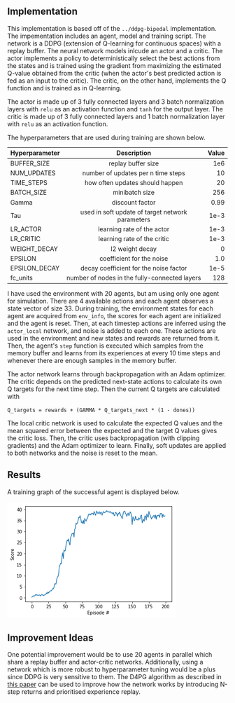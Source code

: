 ## Implementation

This implementation is based off of the `../ddpg-bipedal` implementation. The impementation includes an agent, model and training script. The network is a DDPG (extension of Q-learning for continuous spaces) with a replay buffer. The neural network models inlcude an actor and a critic. The actor implements a policy to deterministically select the best actions from the states and is trained using the gradient from maximizing the estimated Q-value obtained from the critic (when the actor's best predicted action is fed as an input to the critic). The critic, on the other hand, implements the Q function and is trained as in Q-learning.

The actor is made up of 3 fully connected layers and 3 batch normalization layers with `relu` as an activation function and `tanh` for the output layer. The critic is made up of 3 fully connected layers and 1 batch normalization layer with `relu` as an activation function.

The hyperparameters that are used during training are shown below.

| Hyperparameter |                   Description                    | Value |
| -------------- | :----------------------------------------------: | ----: |
| BUFFER_SIZE    |                replay buffer size                |   1e6 |
| NUM_UPDATES    |        number of updates per n time steps        |    10 |
| TIME_STEPS     |         how often updates should happen          |    20 |
| BATCH_SIZE     |                  minibatch size                  |   256 |
| Gamma          |                 discount factor                  |  0.99 |
| Tau            | used in soft update of target network parameters |  1e-3 |
| LR_ACTOR       |            learning rate of the actor            |  1e-3 |
| LR_CRITIC      |           learning rate of the critic            |  1e-3 |
| WEIGHT_DECAY   |                 l2 weight decay                  |     0 |
| EPSILON        |            coefficient for the noise             |   1.0 |
| EPSILON_DECAY  |      decay coefficient for the noise factor      |  1e-5 |
| fc_units       |  number of nodes in the fully-connected layers   |   128 |

I have used the environment with 20 agents, but am using only one agent for simulation. There are 4 available actions and each agent observes a state vector of size 33. During training, the environment states for each agent are acquired from `env_info`, the scores for each agent are initialized and the agent is reset. Then, at each timestep actions are inferred using the `actor_local` network, and noise is added to each one. These actions are used in the environment and new states and rewards are returned from it. Then, the agent's `step` function is executed which samples from the memory buffer and learns from its experiences at every 10 time steps and whenever there are enough samples in the memory buffer.

The actor network learns through backpropagation with an Adam optimizer. The critic depends on the predicted next-state actions to calculate its own Q targets for the next time step. Then the current Q targets are calculated with

```
Q_targets = rewards + (GAMMA * Q_targets_next * (1 - dones))
```

The local critic network is used to calculate the expected Q values and the mean squared error between the expected and the target Q values gives the critic loss. Then, the critic uses backpropagation (with clipping gradients) and the Adam optimizer to learn. Finally, soft updates are applied to both networks and the noise is reset to the mean.

## Results

A training graph of the successful agent is displayed below.

![Trained Agent](saved/training.png)

## Improvement Ideas

One potential improvement would be to use 20 agents in parallel which share a replay buffer and actor-critic networks. Additionally, using a network which is more robust to hyperparameter tuning would be a plus since DDPG is very sensitive to them. The D4PG algorithm as described in [this paper](https://openreview.net/pdf?id=SyZipzbCb) can be used to improve how the network works by introducing N-step returns and prioritised experience replay.
